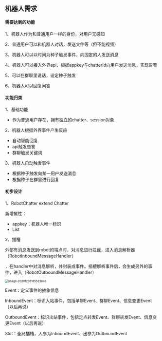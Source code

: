  

## 机器人需求

#### 需要达到的功能

1、机器人作为和普通用户一样的身份，对用户无感知

2、普通用户可以和机器人对话，发送文件等（但不能视频）

3、机器人可以以时间为种子触发事件，向固定的人发送消息

4、机器人可以接入外界api，根据appkey与chatterId向用户发送消息，实现告警

5、可以在群聊里说话，设定种子触发

6、机器人可以回复问答

#### 功能归类

1、基础功能

- 作为普通用户存在，拥有独立的chatter、session对象

2、机器人根据外界事件产生反应

- 自动智能回复
- api触发告警
- 群聊触发关键词

3、机器人自动触发事件

- 根据种子触发向某一用户发送消息
- 根据种子在群里进行回复

#### 初步设计

1、RobotChatter extend Chatter

新增属性：

- appkey：机器人唯一标识
- List<RobotSlot>

2、插槽

外部有消息发送到robot的端点时，对消息进行拦截，进入消息解析器（RobotInboundMessageHandler）

，在handler中对消息解析，并封装成事件。插槽解析事件后，会生成另外的事件，进入（RobotOutboundMessageHandler）

<img src="/home/mola/.config/Typora/typora-user-images/image-20201205185523646.png" alt="image-20201205185523646" style="zoom: 67%;" />

Event：定义事件的抽象信息

InboundEvent：标识入站事件，包括单聊Event、群聊Event、信息变更Event（以后再说）

OutboundEvent：标识出站事件，包括定点转发Event、群聊转发Event、信息变更Event（以后再说）

Slot：全局插槽，入参为InboundEvent、出参为OutboundEvent



